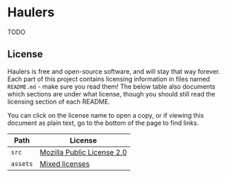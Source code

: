 # Haulers
TODO

## License
Haulers is free and open-source software, and will stay that way forever. Each part of this project contains licensing information in files named `README.md` - make sure you read them! The below table also documents which sections are under what license, though you should still read the licensing section of each README.

You can click on the license name to open a copy, or if viewing this document as plain text, go to the bottom of the page to find links.

| Path     | License                                      |
| -------- | -------------------------------------------- |
| `src`    | [Mozilla Public License 2.0]                 |
| `assets` | [Mixed licenses][assets-licensing]           |

<!-- Read this file for more information about how the assets folder is licensed -->
[assets-licensing]: ./assets/README.md#license

<!-- Links to the licenses -->
[Mozilla Public License 2.0]: ./LICENSE-MPL
[Creative Commons BY-SA 4.0 License]: ./LICENSE-CC